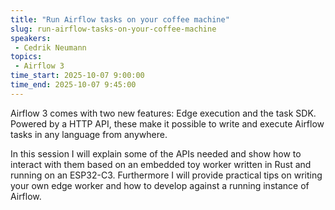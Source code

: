 ```yaml
---
title: "Run Airflow tasks on your coffee machine"
slug: run-airflow-tasks-on-your-coffee-machine
speakers:
 - Cedrik Neumann
topics:
 - Airflow 3
time_start: 2025-10-07 9:00:00
time_end: 2025-10-07 9:45:00
---
```


Airflow 3 comes with two new features: Edge execution and the task SDK. Powered by a HTTP API, these make it possible to write and execute Airflow tasks in any language from anywhere.

In this session I will explain some of the APIs needed and show how to interact with them based on an embedded toy worker written in Rust and running on an ESP32-C3. Furthermore I will provide practical tips on writing your own edge worker and how to develop against a running instance of Airflow.